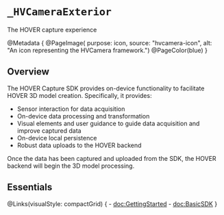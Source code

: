 # ``_HVCameraExterior``

The HOVER capture experience

@Metadata {
    @PageImage(
        purpose: icon, 
        source: "hvcamera-icon", 
        alt: "An icon representing the HVCamera framework.")
    @PageColor(blue)
}

## Overview

The HOVER Capture SDK provides on-device functionality to facilitate HOVER 3D model creation. Specifically, it provides:

- Sensor interaction for data acquisition 
- On-device data processing and transformation
- Visual elements and user guidance to guide data acquisition and improve captured data
- On-device local persistence
- Robust data uploads to the HOVER backend

Once the data has been captured and uploaded from the SDK, the HOVER backend will begin the 3D model processing.

## Essentials

@Links(visualStyle: compactGrid) {
    - <doc:GettingStarted>
    - <doc:BasicSDK>
}
